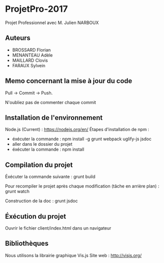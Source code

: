 # ProjetPro-2017

Projet Professionnel avec M. Julien NARBOUX

## Auteurs

- BROSSARD Florian
- MENANTEAU Adèle
- MAILLARD Clovis 
- FARAUX Sylvein

## Memo concernant la mise à jour du code

Pull -> Commit -> Push.

N'oubliez pas de commenter chaque commit

## Installation de l'environnement

Node.js (Current) : https://nodejs.org/en/
Étapes d'installation de npm :

- éxécuter la commande : npm install -g grunt webpack uglify-js jsdoc
- aller dans le dossier du projet
- éxécuter la commande : npm install

## Compilation du projet

Éxécuter la commande suivante :
    grunt build
    
Pour recompiler le projet après chaque modification (tâche en arrière plan) :
    grunt watch
    
Construction de la doc :
    grunt jsdoc

## Éxécution du projet

Ouvrir le fichier client/index.html dans un navigateur

## Bibliothèques

Nous utilisons la librairie graphique Vis.js
Site web : http://visjs.org/